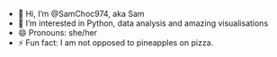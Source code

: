 - 👋 Hi, I’m @SamChoc974, aka Sam
- 👀 I’m interested in Python, data analysis and amazing visualisations
- 😄 Pronouns: she/her
- ⚡ Fun fact: I am not opposed to pineapples on pizza.

<!---
SamChoc974/SamChoc974 is a ✨ special ✨ repository because its `README.md` (this file) appears on your GitHub profile.
You can click the Preview link to take a look at your changes.
--->
